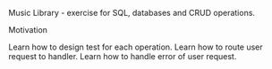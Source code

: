 Music Library - exercise for SQL, databases and CRUD operations.

Motivation

Learn how to design test for each operation.
Learn how to route user request to handler.
Learn how to handle error of user request.
